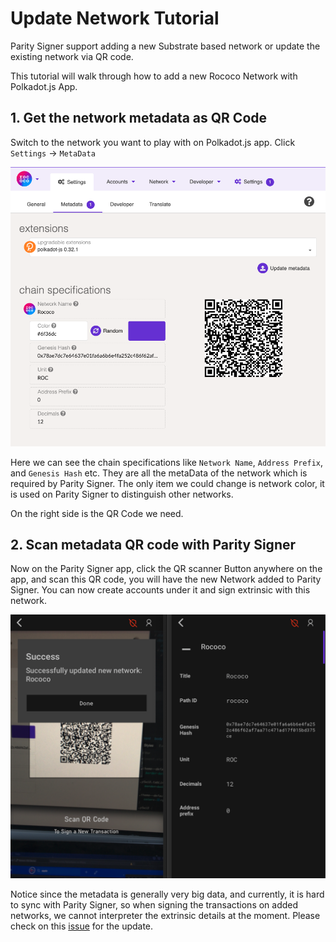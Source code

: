 # Update Network Tutorial

Parity Signer support adding a new Substrate based network or update the existing network via QR code.

This tutorial will walk through how to add a new Rococo Network with Polkadot.js App.

## 1. Get the network metadata as QR Code

Switch to the network you want to play with on Polkadot.js app. Click `Settings` -> `MetaData`

![Network Metadata QR Code](images/Network-Metadata-QR.png)

Here we can see the chain specifications like `Network Name`, `Address Prefix`, and `Genesis Hash` etc. They are all the metaData of the network which is required by Parity Signer. The only item we could change is network color, it is used on Parity Signer to distinguish other networks. 

On the right side is the QR Code we need.

## 2. Scan metadata QR code with Parity Signer

Now on the Parity Signer app, click the QR scanner Button anywhere on the app, and scan this QR code, you will have the new Network added to Parity Signer. You can now create accounts under it and sign extrinsic with this network. 

![Network Metadata Added on Parity Signer](images/Network-Metadata-Added.png)

Notice since the metadata is generally very big data, and currently, it is hard to sync with Parity Signer, so when signing the transactions on added networks, we cannot interpreter the extrinsic details at the moment. Please check on this [issue](https://github.com/paritytech/parity-signer/issues/457) for the update.
